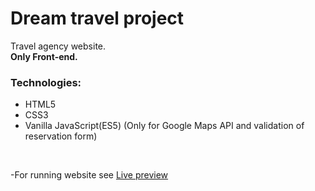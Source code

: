 # Dream travel project
Travel agency website.<br>
**Only Front-end.**
### Technologies: <br>
* HTML5 <br>
* CSS3 <br>
* Vanilla JavaScript(ES5)  (Only for Google Maps API and validation of reservation form)

 <br>

-For running website see [Live preview](http://nemanja997.atwebpages.com/)<br>
